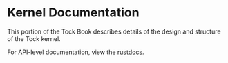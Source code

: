 # Kernel Documentation

This portion of the Tock Book describes details of the design and structure of
the Tock kernel.

For API-level documentation, view the
[rustdocs](https://docs.tockos.org/kernel/).

